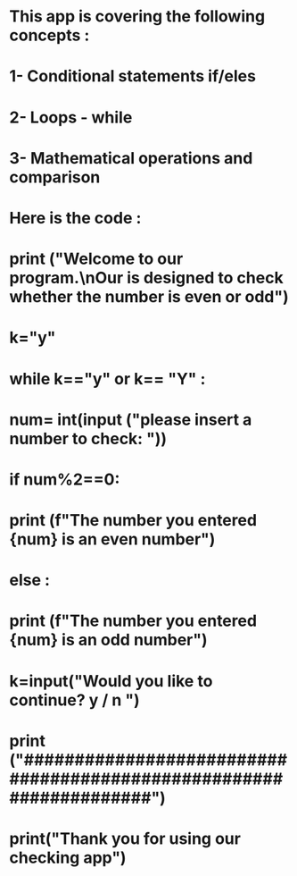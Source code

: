 # This app is covering the following concepts :
  # 1- Conditional statements if/eles
 #  2- Loops - while
 #  3- Mathematical operations and comparison 
# Here is the code :

# print ("Welcome to our program.\nOur is designed to check whether the number is even or odd")
# k="y"
# while k=="y" or k== "Y" :
   # num= int(input ("please insert a number to check: "))
   # if num%2==0:
  #    print (f"The number you entered {num} is an even number")
  #  else :
  #      print (f"The number you entered {num} is an odd number")
  #  k=input("Would you like to continue? y / n ")
  #  print ("###################################################################")
# print("Thank you for using our checking app")

